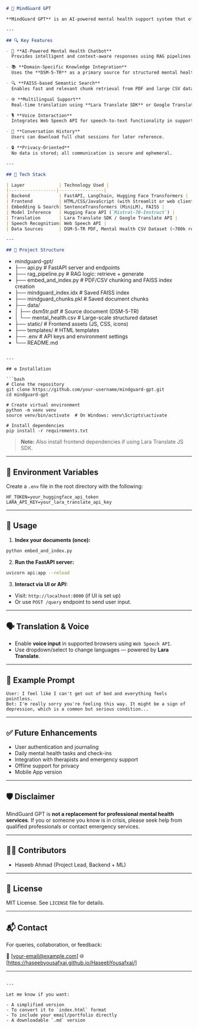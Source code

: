 
```markdown
# 🧠 MindGuard GPT

**MindGuard GPT** is an AI-powered mental health support system that offers real-time, multilingual, and context-aware assistance to users facing mental health challenges. It combines the power of modern Natural Language Processing (NLP), Retrieval-Augmented Generation (RAG), voice recognition, and multilingual support to deliver empathetic, personalized guidance with privacy at its core.

---

## 🔍 Key Features

- 🧠 **AI-Powered Mental Health Chatbot**  
  Provides intelligent and context-aware responses using RAG pipelines and transformer models.

- 📚 **Domain-Specific Knowledge Integration**  
  Uses the **DSM-5-TR** as a primary source for structured mental health knowledge.

- 🔍 **FAISS-based Semantic Search**  
  Enables fast and relevant chunk retrieval from PDF and large CSV datasets.

- 🌐 **Multilingual Support**  
  Real-time translation using **Lara Translate SDK** or Google Translate API.

- 🎙️ **Voice Interaction**  
  Integrates Web Speech API for speech-to-text functionality in supported browsers.

- 💬 **Conversation History**  
  Users can download full chat sessions for later reference.

- 🔒 **Privacy-Oriented**  
  No data is stored; all communication is secure and ephemeral.

---

## 🚀 Tech Stack

| Layer             | Technology Used |
|------------------|-----------------|
| Backend           | FastAPI, LangChain, Hugging Face Transformers |
| Frontend          | HTML/CSS/JavaScript (with Streamlit or web client) |
| Embedding & Search| SentenceTransformers (MiniLM), FAISS |
| Model Inference   | Hugging Face API (`Mistral-7B-Instruct`) |
| Translation       | Lara Translate SDK / Google Translate API |
| Speech Recognition| Web Speech API |
| Data Sources      | DSM-5-TR PDF, Mental Health CSV Dataset (~700k rows) |

---

## 📁 Project Structure

```

- mindguard-gpt/
- ├── api.py                     # FastAPI server and endpoints
- ├── rag\_pipeline.py            # RAG logic: retrieve + generate
- ├── embed\_and\_index.py         # PDF/CSV chunking and FAISS index creation
- ├── mindguard\_index.idx        # Saved FAISS index
- ├── mindguard\_chunks.pkl       # Saved document chunks
- ├── data/
- │   ├── dsm5tr.pdf             # Source document (DSM-5-TR)
- │   └── mental\_health.csv      # Large-scale structured dataset
- ├── static/                    # Frontend assets (JS, CSS, icons)
- ├── templates/                 # HTML templates
- ├── .env                       # API keys and environment settings
- └── README.md

````

---

## ⚙️ Installation

```bash
# Clone the repository
git clone https://github.com/your-username/mindguard-gpt.git
cd mindguard-gpt

# Create virtual environment
python -m venv venv
source venv/bin/activate  # On Windows: venv\Scripts\activate

# Install dependencies
pip install -r requirements.txt
````

> **Note:** Also install frontend dependencies if using Lara Translate JS SDK.

---

## 🔧 Environment Variables

Create a `.env` file in the root directory with the following:

```
HF_TOKEN=your_huggingface_api_token
LARA_API_KEY=your_lara_translate_api_key
```

---

## 🧠 Usage

1. **Index your documents (once):**

```bash
python embed_and_index.py
```

2. **Run the FastAPI server:**

```bash
uvicorn api:app --reload
```

3. **Interact via UI or API:**

* Visit: `http://localhost:8000` (if UI is set up)
* Or use `POST /query` endpoint to send user input.

---

## 🗣️ Translation & Voice

* Enable **voice input** in supported browsers using `Web Speech API`.
* Use dropdown/select to change languages — powered by **Lara Translate**.

---

## 🧪 Example Prompt

```
User: I feel like I can't get out of bed and everything feels pointless.
Bot: I'm really sorry you're feeling this way. It might be a sign of depression, which is a common but serious condition...
```

---

## ✅ Future Enhancements

* User authentication and journaling
* Daily mental health tasks and check-ins
* Integration with therapists and emergency support
* Offline support for privacy
* Mobile App version

---

## 🛡️ Disclaimer

MindGuard GPT is **not a replacement for professional mental health services**. If you or someone you know is in crisis, please seek help from qualified professionals or contact emergency services.

---

## 👨‍💻 Contributors

* Haseeb Ahmad (Project Lead, Backend + ML)


---

## 📄 License

MIT License. See `LICENSE` file for details.

---

## 📬 Contact

For queries, collaboration, or feedback:

📧 \[[your-email@example.com](mailto:haseebyousafxai81@gmail.com)]
🌐 \[https://haseebyousafxai.github.io/HaseebYousafxai/]

---

```

---

Let me know if you want:

- A simplified version
- To convert it to `index.html` format
- To include your email/portfolio directly
- A downloadable `.md` version
```
